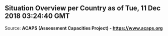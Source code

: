## Situation Overview per Country as of Tue, 11 Dec 2018 03:24:40 GMT

Source: **ACAPS (Assessment Capacities Project) - https://www.acaps.org**